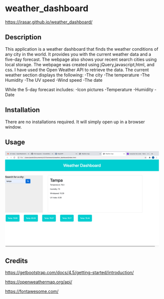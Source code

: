 # weather_dashboard

 https://irasar.github.io/weather_dashboard/

## Description 

This application is a weather dashboard that finds the weather conditions of any city in the world. It provides you with the current weather data and a five-day forecast. The webpage also shows your recent search cities using local storage. The webpage was created using jQuery,javascript,html, and css. I have used the Open Weather API to retrieve the data. The current weather section displays the following:
-The city
-The temperature
-The Humidity
-The UV speed
-Wind speed
-The date

While the 5-day forecast includes:
-Icon pictures
-Temperature
-Humidity 
-Date



## Installation

There are no installations required. It will simply open up in a browser window.


## Usage 

![alt text](assets/weather.png)


## Credits
https://getbootstrap.com/docs/4.5/getting-started/introduction/

https://openweathermap.org/api/

https://fontawesome.com/











